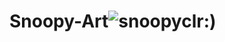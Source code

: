 # Snoopy-Art![snoopyclr:)](https://github.com/user-attachments/assets/3b815195-5d72-4a82-a942-eddc8838588f)
